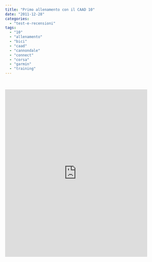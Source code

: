 ```yaml
---
title: "Primo allenamento con il CAAD 10"
date: "2011-12-28"
categories: 
  - "test-e-recensioni"
tags: 
  - "10"
  - "allenamento"
  - "bici"
  - "caad"
  - "cannondale"
  - "connect"
  - "corsa"
  - "garmin"
  - "training"
---
```


 

<iframe src="http://connect.garmin.com:80/activity/embed/134925495" frameborder="0" width="465" height="548"></iframe>
